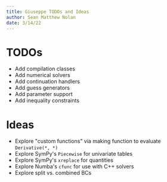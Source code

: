 ```yaml
---
title: Giuseppe TODOs and Ideas
author: Sean Matthew Nolan
date: 3/14/22
---
```


# TODOs

- Add compilation classes
- Add numerical solvers
- Add continuation handlers
- Add guess generators
- Add parameter support
- Add inequality constraints 

# Ideas

- Explore "custom functions" via making function to evaluate `Derivative(*, *)`
- Explore SymPy's `Piecewise` for univariate tables
- Explore SymPy's `xreplace` for quantities
- Explore Numba's `cfunc` for use with C++ solvers
- Explore split vs. combined BCs
